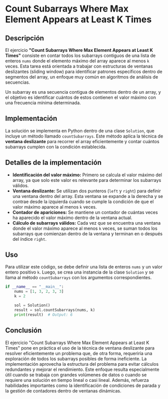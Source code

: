 # Count Subarrays Where Max Element Appears at Least K Times

## Descripción

El ejercicio **"Count Subarrays Where Max Element Appears at Least K Times"** consiste en contar todos los subarrays contiguos de una lista de enteros `nums` donde el elemento máximo del array aparece al menos `k` veces. Esta tarea está orientada a trabajar con estructuras de ventanas deslizantes (sliding window) para identificar patrones específicos dentro de segmentos del array, un enfoque muy común en algoritmos de análisis de secuencias.

Un subarray es una secuencia contigua de elementos dentro de un array, y el objetivo es identificar cuántos de estos contienen el valor máximo con una frecuencia mínima determinada.

## Implementación

La solución se implementa en Python dentro de una clase `Solution`, que incluye un método llamado `countSubarrays`. Este método aplica la técnica de **ventana deslizante** para recorrer el array eficientemente y contar cuántos subarrays cumplen con la condición establecida.

## Detalles de la implementación

- **Identificación del valor máximo:** Primero se calcula el valor máximo del array, ya que solo este valor es relevante para determinar los subarrays válidos.
- **Ventana deslizante:** Se utilizan dos punteros (`left` y `right`) para definir una ventana dentro del array. Esta ventana se expande a la derecha y se contrae desde la izquierda cuando se cumple la condición de que el valor máximo aparece al menos `k` veces.
- **Contador de apariciones:** Se mantiene un contador de cuántas veces ha aparecido el valor máximo dentro de la ventana actual.
- **Cálculo de subarrays válidos:** Cada vez que se encuentra una ventana donde el valor máximo aparece al menos `k` veces, se suman todos los subarrays que comienzan dentro de la ventana y terminan en o después del índice `right`.

## Uso

Para utilizar este código, se debe definir una lista de enteros `nums` y un valor entero positivo `k`. Luego, se crea una instancia de la clase `Solution` y se llama al método `countSubarrays` con los argumentos correspondientes.

```python
if __name__ == "__main__":
    nums = [1, 3, 2, 3, 3]
    k = 2

    sol = Solution()
    result = sol.countSubarrays(nums, k)
    print(result)  # Output: 6
```

## Conclusión

El ejercicio "Count Subarrays Where Max Element Appears at Least K Times" pone en práctica el uso de la técnica de ventana deslizante para resolver eficientemente un problema que, de otra forma, requeriría una exploración de todos los subarrays posibles de forma ineficiente. La implementación aprovecha la estructura del problema para evitar cálculos redundantes y mejorar el rendimiento. Este enfoque resulta especialmente útil cuando se trabaja con grandes volúmenes de datos o cuando se requiere una solución en tiempo lineal o casi lineal. Además, refuerza habilidades importantes como la identificación de condiciones de parada y la gestión de contadores dentro de ventanas dinámicas.
